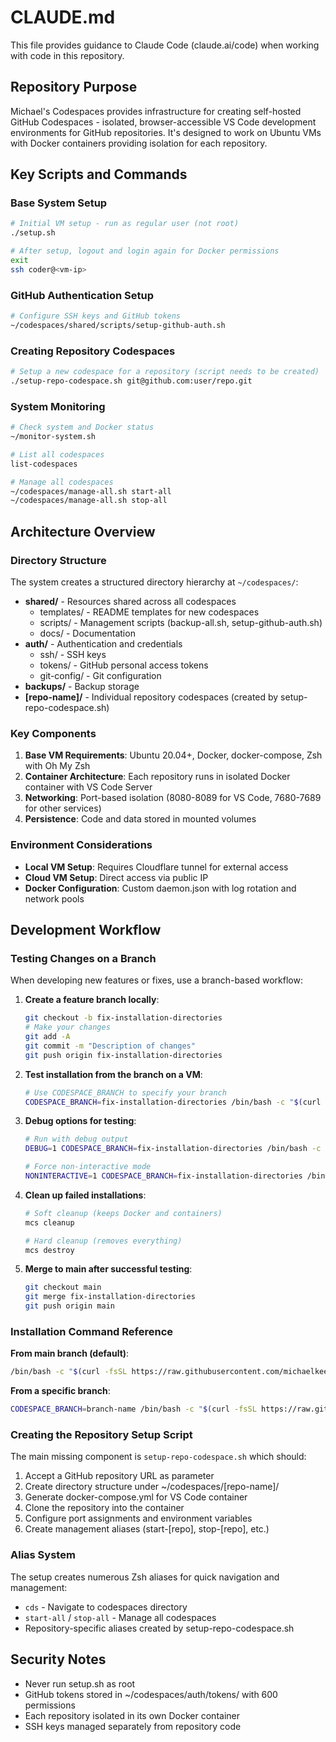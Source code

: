 # CLAUDE.md

This file provides guidance to Claude Code (claude.ai/code) when working with code in this repository.

## Repository Purpose

Michael's Codespaces provides infrastructure for creating self-hosted GitHub Codespaces - isolated, browser-accessible VS Code development environments for GitHub repositories. It's designed to work on Ubuntu VMs with Docker containers providing isolation for each repository.

## Key Scripts and Commands

### Base System Setup
```bash
# Initial VM setup - run as regular user (not root)
./setup.sh

# After setup, logout and login again for Docker permissions
exit
ssh coder@<vm-ip>
```

### GitHub Authentication Setup
```bash
# Configure SSH keys and GitHub tokens
~/codespaces/shared/scripts/setup-github-auth.sh
```

### Creating Repository Codespaces
```bash
# Setup a new codespace for a repository (script needs to be created)
./setup-repo-codespace.sh git@github.com:user/repo.git
```

### System Monitoring
```bash
# Check system and Docker status
~/monitor-system.sh

# List all codespaces
list-codespaces

# Manage all codespaces
~/codespaces/manage-all.sh start-all
~/codespaces/manage-all.sh stop-all
```

## Architecture Overview

### Directory Structure
The system creates a structured directory hierarchy at `~/codespaces/`:

- **shared/** - Resources shared across all codespaces
  - templates/ - README templates for new codespaces
  - scripts/ - Management scripts (backup-all.sh, setup-github-auth.sh)
  - docs/ - Documentation
- **auth/** - Authentication and credentials
  - ssh/ - SSH keys
  - tokens/ - GitHub personal access tokens
  - git-config/ - Git configuration
- **backups/** - Backup storage
- **[repo-name]/** - Individual repository codespaces (created by setup-repo-codespace.sh)

### Key Components

1. **Base VM Requirements**: Ubuntu 20.04+, Docker, docker-compose, Zsh with Oh My Zsh
2. **Container Architecture**: Each repository runs in isolated Docker container with VS Code Server
3. **Networking**: Port-based isolation (8080-8089 for VS Code, 7680-7689 for other services)
4. **Persistence**: Code and data stored in mounted volumes

### Environment Considerations

- **Local VM Setup**: Requires Cloudflare tunnel for external access
- **Cloud VM Setup**: Direct access via public IP
- **Docker Configuration**: Custom daemon.json with log rotation and network pools

## Development Workflow

### Testing Changes on a Branch

When developing new features or fixes, use a branch-based workflow:

1. **Create a feature branch locally**:
   ```bash
   git checkout -b fix-installation-directories
   # Make your changes
   git add -A
   git commit -m "Description of changes"
   git push origin fix-installation-directories
   ```

2. **Test installation from the branch on a VM**:
   ```bash
   # Use CODESPACE_BRANCH to specify your branch
   CODESPACE_BRANCH=fix-installation-directories /bin/bash -c "$(curl -fsSL https://raw.githubusercontent.com/michaelkeevildown/ubuntu-codespace/fix-installation-directories/install.sh)"
   ```

3. **Debug options for testing**:
   ```bash
   # Run with debug output
   DEBUG=1 CODESPACE_BRANCH=fix-installation-directories /bin/bash -c "$(curl -fsSL https://raw.githubusercontent.com/michaelkeevildown/ubuntu-codespace/fix-installation-directories/install.sh)"
   
   # Force non-interactive mode
   NONINTERACTIVE=1 CODESPACE_BRANCH=fix-installation-directories /bin/bash -c "$(curl -fsSL https://raw.githubusercontent.com/michaelkeevildown/ubuntu-codespace/fix-installation-directories/install.sh)"
   ```

4. **Clean up failed installations**:
   ```bash
   # Soft cleanup (keeps Docker and containers)
   mcs cleanup
   
   # Hard cleanup (removes everything)
   mcs destroy
   ```

5. **Merge to main after successful testing**:
   ```bash
   git checkout main
   git merge fix-installation-directories
   git push origin main
   ```

### Installation Command Reference

**From main branch (default)**:
```bash
/bin/bash -c "$(curl -fsSL https://raw.githubusercontent.com/michaelkeevildown/ubuntu-codespace/main/install.sh)"
```

**From a specific branch**:
```bash
CODESPACE_BRANCH=branch-name /bin/bash -c "$(curl -fsSL https://raw.githubusercontent.com/michaelkeevildown/ubuntu-codespace/branch-name/install.sh)"
```

### Creating the Repository Setup Script
The main missing component is `setup-repo-codespace.sh` which should:
1. Accept a GitHub repository URL as parameter
2. Create directory structure under ~/codespaces/[repo-name]/
3. Generate docker-compose.yml for VS Code container
4. Clone the repository into the container
5. Configure port assignments and environment variables
6. Create management aliases (start-[repo], stop-[repo], etc.)

### Alias System
The setup creates numerous Zsh aliases for quick navigation and management:
- `cds` - Navigate to codespaces directory
- `start-all` / `stop-all` - Manage all codespaces
- Repository-specific aliases created by setup-repo-codespace.sh

## Security Notes

- Never run setup.sh as root
- GitHub tokens stored in ~/codespaces/auth/tokens/ with 600 permissions
- Each repository isolated in its own Docker container
- SSH keys managed separately from repository code